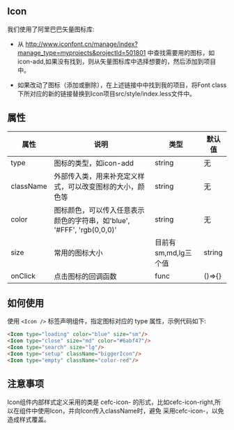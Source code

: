 ## Icon

我们使用了阿里巴巴矢量图标库:

- 从 http://www.iconfont.cn/manage/index?manage_type=myprojects&projectId=501801 中查找需要用的图标，如icon-add,如果没有找到，则从矢量图标库中选择想要的，然后添加到项目中。

- 如果改动了图标（添加或删除），在上述链接中中找到我的项目，将Font class下所对应的新的链接替换到Icon项目src/style/index.less文件中。

## 属性
|属性| 说明| 类型|默认值|
|---|----|-----|-----|
|type|图标的类型，如icon-add|string|无|
|className|外部传入类，用来补充定义样式，可以改变图标的大小，颜色等|string|无|
|color|图标颜色，可以传入任意表示颜色的字符串，如'blue', '#FFF', 'rgb(0,0,0)'|string|无|
|size|常用的图标大小|目前有sm,md,lg三个值|string|md|
|onClick|点击图标的回调函数|func|()=>{}|

## 如何使用
使用 `<Icon />` 标签声明组件，指定图标对应的 type 属性，示例代码如下:

``` html
<Icon type="loading" color="blue" size="sm"/>
<Icon type="close" size="md" color="#6abf47"/>
<Icon type="search" size="lg"/>
<Icon type="setup" className="biggerIcon"/>
<Icon type="empty" className="color-red"/>
```

## 注意事项
Icon组件内部样式定义采用的类是 cefc-icon- 的形式，比如cefc-icon-right,所以在组件中使用Icon，并向Icon传入className时，避免
采用cefc-icon-，以免造成样式覆盖。